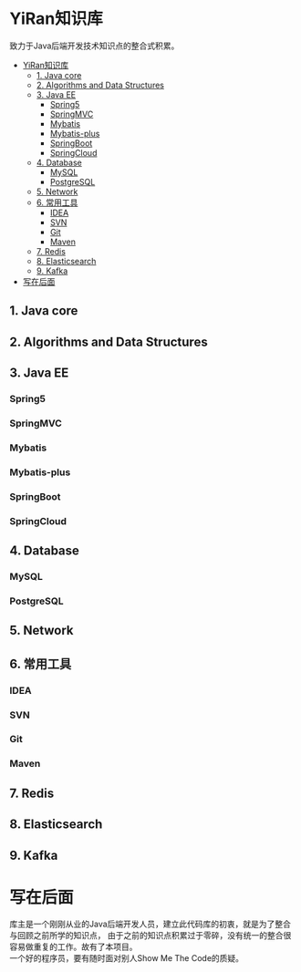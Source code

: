 # YiRan知识库
致力于Java后端开发技术知识点的整合式积累。  

- [YiRan知识库](#yiran知识库)
  - [1. Java core](#1-java-core)
  - [2. Algorithms and Data Structures](#2-algorithms-and-data-structures)
  - [3. Java EE](#3-java-ee)
    - [Spring5](#spring5)
    - [SpringMVC](#springmvc)
    - [Mybatis](#mybatis)
    - [Mybatis-plus](#mybatis-plus)
    - [SpringBoot](#springboot)
    - [SpringCloud](#springcloud)
  - [4. Database](#4-database)
    - [MySQL](#mysql)
    - [PostgreSQL](#postgresql)
  - [5. Network](#5-network)
  - [6. 常用工具](#6-常用工具)
    - [IDEA](#idea)
    - [SVN](#svn)
    - [Git](#git)
    - [Maven](#maven)
  - [7. Redis](#7-redis)
  - [8. Elasticsearch](#8-elasticsearch)
  - [9. Kafka](#9-kafka)
- [写在后面](#写在后面)

## 1. Java core

## 2. Algorithms and Data Structures

## 3. Java EE

### Spring5

### SpringMVC

### Mybatis

### Mybatis-plus

### SpringBoot

### SpringCloud

## 4. Database

### MySQL

### PostgreSQL

## 5. Network

## 6. 常用工具

### IDEA

### SVN

### Git

### Maven

## 7. Redis

## 8. Elasticsearch

## 9. Kafka

# 写在后面
库主是一个刚刚从业的Java后端开发人员，建立此代码库的初衷，就是为了整合与回顾之前所学的知识点，
由于之前的知识点积累过于零碎，没有统一的整合很容易做重复的工作。故有了本项目。  
一个好的程序员，要有随时面对别人Show Me The Code的质疑。